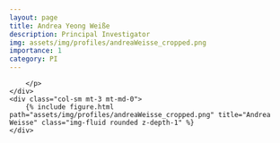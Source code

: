 ```yaml
---
layout: page
title: Andrea Yeong Weiße
description: Principal Investigator
img: assets/img/profiles/andreaWeisse_cropped.png
importance: 1
category: PI
---
```



<div class="row">
    <div class="col-sm mt-3 mt-md-0">
        <p style="text-align: justify">
        
        </p>
    </div>
    <div class="col-sm mt-3 mt-md-0">
        {% include figure.html path="assets/img/profiles/andreaWeisse_cropped.png" title="Andrea Weisse" class="img-fluid rounded z-depth-1" %}
    </div>
</div>